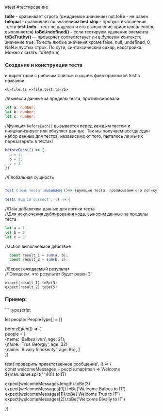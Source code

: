 #test #тестирование

**toBe** - сравнивает строго (ожидаемое значение)
not.toBe - не равен
**toEqual** - сравнивает по значениям
**test.skip** - пропуск выполнения теста
**test.todo** - тест не доделан и его выполнение приостановлено(не выполняется)
**toBeUndefined()** - если тестируем удаление элемента
**toBeTruthy()** — проверяет соответствует ли в булевом контексте значение  true. То есть любые значения кроме false, null, undefined, 0, NaN и пустых строк. По сути, синтаксический сахар, надстройка. Можно сказать .toBe(true)

### Создание и конструкция теста
в директории с рабочим файлом создаём файл  припиской test в названии: 
```
<b>file.ts =>file.test.ts</b>
```


//вынесли данные за пределы теста, протипизировали  
``` ts
let a: number;  
let b: number;  
let c: number; 
```
 
//функция `beforeEach()` вызывается перед каждым тестом и инициализирует или обнуляет данные. Так мы получаем всегда один набор данных для тестов, независимо от того, пытались ли мы их перезатереть в тестах!  
```ts
beforeEach(() => {  
  a = 1;  
  b = 2;  
  c = 3  
})  
```

//Глобальная сущность 
```ts

test ('имя теста',вызываем ()=> {функцию теста, прописываем его логику})  
  
test('sum is correct', () => {  
```
  //Data добавляем данные для логики теста  
  //Для исключения дублирования кода, выносим данные за пределы теста  
  ```ts
let a = 1  
let b = 2  
let c = 3  
```

  
  //action выполняемое действие  
```ts
  const result_1 = sum(a, b);  
  const result_2 = sum(b, c);  
```
  
  //Expect ожидаемый результат  
  //'Ожидаем, что результат будет равен 3' 
  
```
expect(result_1).toBe(3)  
expect(result_2).toBe(5)
```  

<h3>Пример:</h3>
``` typescript

let people: PeopleType[] = []  
  
beforeEach(() => {  
people = [  
{name: 'Balbes Ivan', age: 21},  
{name: 'Trus Georgiy', age: 32},  
{name: 'Bivaliy Innokenty', age: 85}, ]  
})  
  
test('проверить приветственное сообщение', () => {  
  const welcomeMessages = people.map(man => Welcome ${man.name.split(' ')[0]} to IT)  
  
  expect(welcomeMessages.length).toBe(3)  
  expect(welcomeMessages[0]).toBe('Welcome Balbes to IT')  
  expect(welcomeMessages[1]).toBe('Welcome Trus to IT')  
  expect(welcomeMessages[2]).toBe('Welcome Bivaliy to IT')  
  
})
```